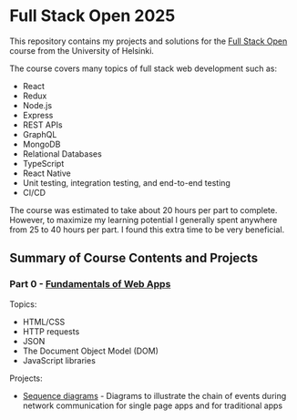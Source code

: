 # Full Stack Open 2025

This repository contains my projects and solutions for the [Full Stack Open](https://fullstackopen.com/) course from the University of Helsinki.

The course covers many topics of full stack web development such as:

* React
* Redux
* Node.js
* Express
* REST APIs
* GraphQL
* MongoDB
* Relational Databases
* TypeScript
* React Native
* Unit testing, integration testing, and end-to-end testing
* CI/CD

The course was estimated to take about 20 hours per part to complete. However, to maximize my learning potential I generally spent anywhere from 25 to 40 hours per part. I found this extra time to be very beneficial.

## Summary of Course Contents and Projects

### Part 0 - [Fundamentals of Web Apps](https://fullstackopen.com/en/part0)

Topics:

* HTML/CSS
* HTTP requests
* JSON
* The Document Object Model (DOM)
* JavaScript libraries

Projects:

* [Sequence diagrams](https://github.com/jeevships/fullstackopen_solutions/tree/master/part0) - Diagrams to illustrate the chain of events during network communication for single page apps and for traditional apps
